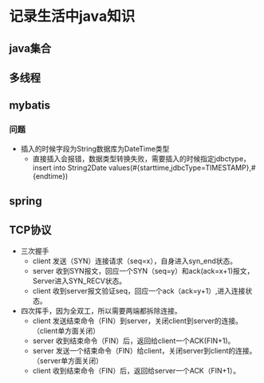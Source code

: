 # 记录生活中java知识
## java集合
## 多线程
## mybatis
### 问题
+ 插入的时候字段为String数据库为DateTime类型
   + 直接插入会报错，数据类型转换失败，需要插入的时候指定jdbctype，insert into String2Date values(#{starttime,jdbcType=TIMESTAMP},#{endtime})
## spring
## TCP协议
+ 三次握手
   + client 发送（SYN）连接请求（seq=x），自身进入syn_end状态。
   + server 收到SYN报文，回应一个SYN（seq=y）和ack(ack=x+1)报文，Server进入SYN_RECV状态。
   + client 收到server报文验证seq，回应一个ack（ack=y+1）,进入连接状态。
+ 四次挥手，因为全双工，所以需要两端都拆除连接。
   + client 发送结束命令（FIN）到server，关闭client到server的连接。（client单方面关闭）
   + server 收到结束命令（FIN）后，返回给client一个ACK(FIN+1)。
   + server 发送一个结束命令（FIN）给client，关闭server到client的连接。（server单方面关闭）
   + client 收到结束命令（FIN）后，返回给server一个ACK（FIN+1）。

